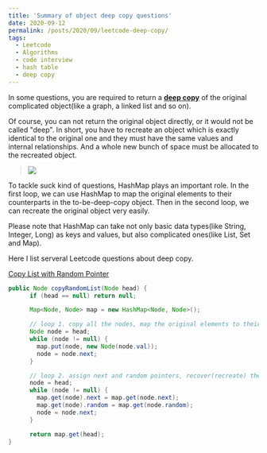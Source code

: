 ```yaml
---
title: 'Summary of object deep copy questions'
date: 2020-09-12
permalink: /posts/2020/09/leetcode-deep-copy/
tags:
  - Leetcode
  - Algorithms
  - code interview
  - hash table
  - deep copy
---
```


In some questions, you are required to return a [**deep copy**](https://en.wikipedia.org/wiki/Object_copying#Deep_copy) of the original complicated object(like a graph, a linked list and so on).

<!--more-->

Of course, you can not return the original object directly, or it would not be called "deep". 
In short, you have to recreate an object which is exactly identical to the original one and they must have the same values and internal relationships. 
And a whole new bunch of space must be allocated to the recreated object.

> ![](https://xiaoluo-whu.github.io/files/images/Deep_copy_in_progress.svg)

To tackle suck kind of questions, HashMap plays an important role. In the first loop, we can use HashMap to map the original elements to their counterparts in the to-be-deep-copy object.
Then in the second loop, we can recreate the original object very easily.

Please note that HashMap can take not only basic data types(like String, Integer, Long) as keys and values, but also complicated ones(like List, Set and Map).

Here I list serveral Leetcode questions about deep copy.

[Copy List with Random Pointer](https://leetcode.com/problems/copy-list-with-random-pointer/)
```java
public Node copyRandomList(Node head) {
      if (head == null) return null;

      Map<Node, Node> map = new HashMap<Node, Node>();

      // loop 1. copy all the nodes, map the original elements to their counterparts in the to-be-deep-copy object
      Node node = head;
      while (node != null) {
        map.put(node, new Node(node.val));
        node = node.next;
      }

      // loop 2. assign next and random pointers, recover(recreate) the original object
      node = head;
      while (node != null) {
        map.get(node).next = map.get(node.next);
        map.get(node).random = map.get(node.random);
        node = node.next;
      }

      return map.get(head);
}
```
